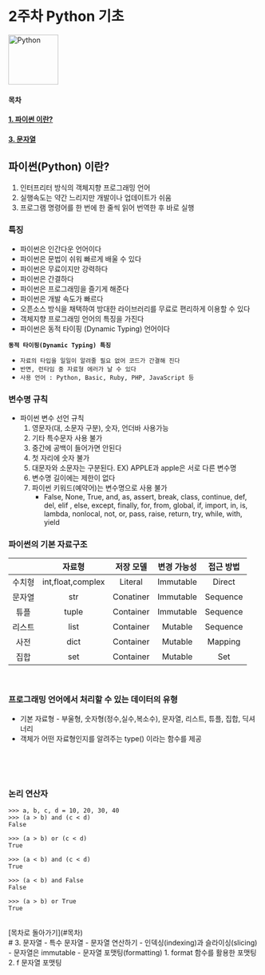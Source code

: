 # 2주차 Python 기초
<p align="left">
    <a href="https://www.python.org">
    <img src="https://upload.wikimedia.org/wikipedia/commons/thumb/f/f8/Python_logo_and_wordmark.svg/1280px-Python_logo_and_wordmark.svg.png" alt="Python" height="100">
    </a>
</p>

#### 목차
#### [1. 파이썬 이란?](#파이썬(Python)-이란?)
#### [3. 문자열](#3.-문자열)

## 파이썬(Python) 이란?
1. 인터프리터 방식의 객체지향 프로그래밍 언어
2. 실행속도는 약간 느리지만 개발이나 업데이트가 쉬움
3. 프로그램 명령어를 한 번에 한 줄씩 읽어 번역한 후 바로 실행

### 특징
- 파이썬은 인간다운 언어이다
- 파이썬은 문법이 쉬워 빠르게 배울 수 있다
- 파이썬은 무료이지만 강력하다
- 파이썬은 간결하다
- 파이썬은 프로그래밍을 즐기게 해준다
- 파이썬은 개발 속도가 빠르다
- 오픈소스 방식을 채택하여 방대한 라이브러리를 무료로 편리하게 이용할 수 있다
- 객체지향 프로그래밍 언어의 특징을 가진다
- 파이썬은 동적 타이핑 (Dynamic Typing) 언어이다

**`동적 타이핑(Dynamic Typing) 특징`**
- `자료의 타입을 일일이 알려줄 필요 없어 코드가 간결해 진다`
- `반면, 런타임 중 자료형 에러가 날 수 있다`
- `사용 언어 : Python, Basic, Ruby, PHP, JavaScript 등`

### 변수명 규칙
- 파이썬 변수 선언 규칙
    1. 영문자(대, 소문자 구분), 숫자, 언더바 사용가능
    2. 기타 특수문자 사용 불가
    3. 중간에 공백이 들어가면 안된다
    4. 첫 자리에 숫자 불가
    5. 대문자와 소문자는 구분된다. EX) APPLE과 apple은 서로 다른 변수명
    6. 변수명 길이에는 제한이 없다
    7. 파이썬 키워드(예약어)는 변수명으로 사용 불가
        - False, None, True, and, as, assert, break, class, continue, def, del, elif , else, except, finally, for, from, global, if, import, in, is, lambda, nonlocal, not, or, pass, raise, return, try, while, with, yield


### 파이썬의 기본 자료구조
|    |자료형|저장 모델|변경 가능성|접근 방법|
|:--:|:----:|:-------:|:---------:|:-------:|
|수치형|int,float,complex|Literal|Immutable|Direct|
|문자열|str|Conatiner|Immutable|Sequence|
|튜플|tuple|Container|Immutable|Sequence|
|리스트|list|Container|Mutable|Sequence|
|사전|dict|Container|Mutable|Mapping|
|집합|set|Container|Mutable|Set|

<br>
  
### 프로그래밍 언어에서 처리할 수 있는 데이터의 유형
- 기본 자료형 - 부울형, 숫자형(정수,실수,복소수), 문자열, 리스트, 튜플, 집합, 딕셔너리
- 객체가 어떤 자료형인지를 알려주는 type() 이라는 함수를 제공

  
 <br>
 <br>
 <br>
 
 
### 논리 연산자
```
>>> a, b, c, d = 10, 20, 30, 40
>>> (a > b) and (c < d)
False

>>> (a > b) or (c < d)
True

>>> (a < b) and (c < d)
True

>>> (a < b) and False
False

>>> (a > b) or True
True
```
<br>
[목차로 돌아가기](#목차)
<br>
# 3. 문자열
- 특수 문자열
- 문자열 연산하기
- 인덱싱(indexing)과 슬라이싱(slicing)
- 문자열은 immutable
- 문자열 포맷팅(formatting)
    1. format 함수를 활용한 포맷팅
    2. f 문자열 포맷팅
